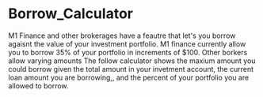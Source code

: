 # Borrow_Calculator
M1 Finance and other brokerages have a feautre that let's you borrow agaisnt the value of your investment portfolio. M1 finance currently allow you to borrow 35% of your portfolio in increments of $100. Other borkers allow varying amounts The follow calculator shows the maxium amount you could borrow given the total amount in your invetment account, the current loan amount you are borrowing,, and the percent of your portfolio you are allowed to borrow. 
